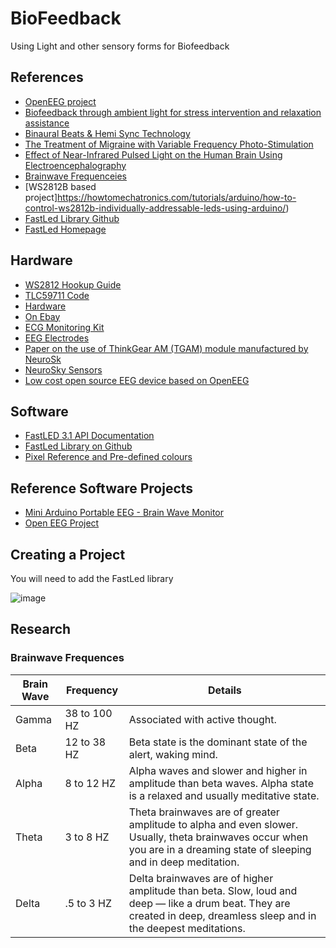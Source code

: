 # BioFeedback
Using Light and other sensory forms for Biofeedback


## References

- [OpenEEG project](https://openeeg.sourceforge.net/doc/)
- [Biofeedback through ambient light for stress intervention and relaxation assistance](https://link.springer.com/article/10.1007/s00779-018-1141-6)
- [Binaural Beats & Hemi Sync Technology](https://consciousnessliberty.com/unlock-your-genius-through-brain-synchronization/)
- [The Treatment of Migraine with Variable Frequency Photo-Stimulation](http://www.abcwellness.com/migraines.html)
- [Effect of Near-Infrared Pulsed Light on the Human Brain Using Electroencephalography](https://www.ncbi.nlm.nih.gov/pmc/articles/PMC7954620/)
- [Brainwave Frequenceies](https://consciousnessliberty.com/5-brainwave-states-you-should-know-about/)
- [WS2812B based project]https://howtomechatronics.com/tutorials/arduino/how-to-control-ws2812b-individually-addressable-leds-using-arduino/)
- [FastLed Library Github](https://github.com/FastLED/FastLED)
- [FastLed Homepage](https://fastled.io/)

## Hardware

- [WS2812 Hookup Guide](https://learn.sparkfun.com/tutorials/ws2812-breakout-hookup-guide/hardware-hookup)
- [TLC59711 Code](https://github.com/adafruit/Adafruit_TLC59711/blob/master/Adafruit_TLC59711.cpp)
- [Hardware](https://www.adafruit.com/product/1455?hidden=yes&main_page=product_info&products_id=1455&gclid=CjwKCAiA76-dBhByEiwAA0_s9a3CGg0wte7WF0nzfE8LxxATgBeu8D-NtRJhc_z_eU9EDQOuRplEhRoCMpEQAvD_BwE)
- [On Ebay](https://www.ebay.ie/itm/125166873517?hash=item1d2486ebad:g:NOQAAOSwMQhiAPpR&amdata=enc%3AAQAHAAAA0F%2BheJVR6UsFjMSxXZ1KEf%2FoHHnXU8Atp%2FoMmDqmjjPwvT1Dr2jTIdeFZ1Fc4%2Feu%2B3mKjeHF2TgkJfmzcb3otvvE%2BPuIlzH2TJNlagoGQSgeFbBV8D7wGRjucIUR1yh7aYC4oP2jiZBhrn1W9%2F1Sk3jbCEhRxFlLOkJOcQqvzFOF53v9C%2BEQJwCXcwfiLvVWZ2IsMXsvE3xYIu0ibPsbygB1Mh4BMFVn0z19gpFC9TM3w0hG2up78OJ7j%2Bba8XDvAWeBxSK33mmiASB6vwAa8LM%3D%7Ctkp%3ABk9SR97w4aGrYQ)
- [ECG Monitoring Kit](https://www.circuitschools.com/ecg-monitoring-system-using-ad8232-with-arduino-or-esp32-iot-based/)
- [EEG Electrodes](https://www.researchgate.net/publication/329165944_Mind_your_thoughts_BCI_using_single_EEG_electrode)
- [Paper on the use of ThinkGear AM (TGAM) module manufactured by NeuroSk](https://par.nsf.gov/servlets/purl/10169324)
- [NeuroSky Sensors](https://neurosky.com/)
- [Low cost open source EEG device based on OpenEEG](https://www.olimex.com/Products/EEG/OpenEEG/EEG-SMT/open-source-hardware)


## Software

- [FastLED  3.1 API Documentation](http://fastled.io/docs/3.1/)
- [FastLed Library on Github](https://github.com/FastLED/FastLED/wiki/API-Reference)
- [Pixel Reference and Pre-defined colours](https://github.com/FastLED/FastLED/wiki/Pixel-reference)


## Reference Software Projects

- [Mini Arduino Portable EEG - Brain Wave Monitor](https://www.instructables.com/Mini-Arduino-Portable-EEG-Brain-Wave-Monitor-/)
- [Open EEG Project](https://frontiernerds.com/brain-hack)

## Creating a Project

You will need to add the FastLed library

![image](https://user-images.githubusercontent.com/12407183/211160904-41686885-6011-4fcd-9484-16df4f490fdf.png)


## Research

### Brainwave Frequences

| Brain Wave | Frequency | Details |
|------|-----------|----------|
| Gamma |  38 to 100 HZ | Associated with active thought. |
| Beta | 12 to 38 HZ  | Beta state is the dominant state of the alert, waking mind. |
| Alpha | 8 to 12 HZ |  Alpha waves and slower and higher in amplitude than beta waves. Alpha state is a relaxed and usually meditative state.   |
| Theta |  3 to 8 HZ | Theta brainwaves are of greater amplitude to alpha and even slower. Usually, theta brainwaves occur when you are in a dreaming state of sleeping and in deep meditation. |
| Delta |  .5 to 3 HZ | Delta brainwaves are of higher amplitude than beta. Slow, loud and deep — like a drum beat. They are created in deep, dreamless sleep and in the deepest meditations. |
